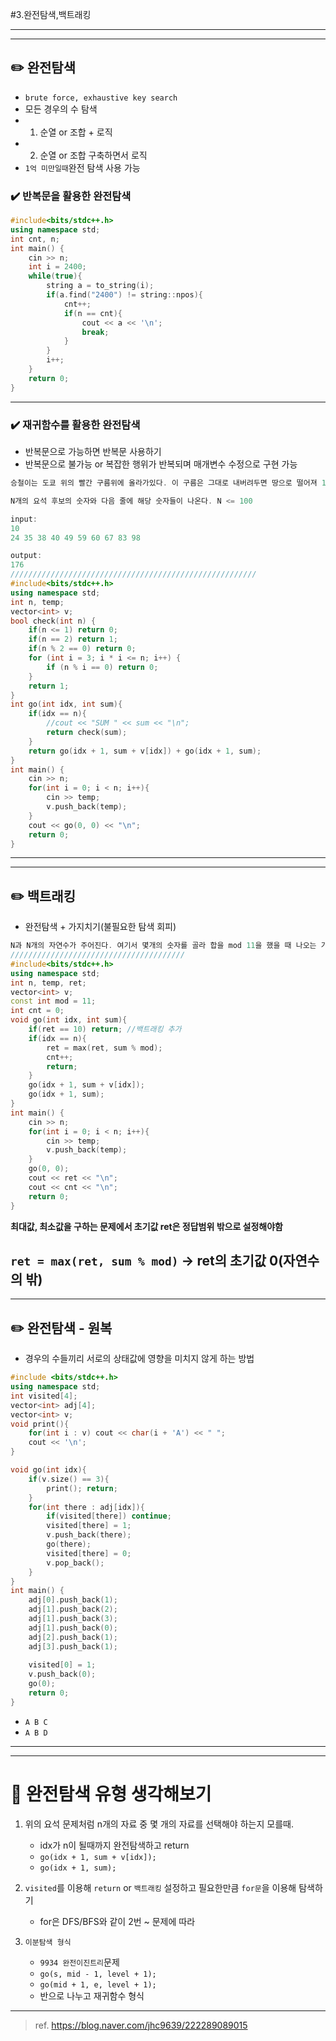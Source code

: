 #3.완전탐색,백트래킹

---
---
## ✏️ 완전탐색
- `brute force, exhaustive key search`
- 모든 경우의 수 탐색
- 1. 순열 or 조합 + 로직
- 2. 순열 or 조합 구축하면서 로직
- `1억 미만일때`완전 탐색 사용 가능

### ✔️ 반복문을 활용한 완전탐색
```cpp
#include<bits/stdc++.h>
using namespace std;  
int cnt, n;
int main() {
	cin >> n;
	int i = 2400; 
	while(true){
		string a = to_string(i);
		if(a.find("2400") != string::npos){
			cnt++;
			if(n == cnt){
				cout << a << '\n';
				break;
			}  
		}
		i++; 
	} 
	return 0; 
} 
```

---
### ✔️ 재귀함수를 활용한 완전탐색
- 반복문으로 가능하면 반복문 사용하기
- 반복문으로 불가능 or 복잡한 행위가 반복되며 매개변수 수정으로 구현 가능

```cpp
승철이는 도쿄 위의 빨간 구름위에 올라가있다. 이 구름은 그대로 내버려두면 땅으로 떨어져 100만명의 사상자가 발생한다. 구름을 멈추는 방법은 구름의 특정 위치에 요석을 꽂으면 된다. 해당 위치에는 숫자가 표기가 되어있고 몇 개를 골라 숫자의 합이 “소수＂가 될 때 구름은 멈춘다. 총 몇 개의 경우의 수가 있는지 말하라.  

N개의 요석 후보의 숫자와 다음 줄에 해당 숫자들이 나온다. N <= 100 

input:
10
24 35 38 40 49 59 60 67 83 98

output:
176
///////////////////////////////////////////////////////
#include<bits/stdc++.h>
using namespace std; 
int n, temp;
vector<int> v;  
bool check(int n) { 
    if(n <= 1) return 0;
    if(n == 2) return 1; 
    if(n % 2 == 0) return 0;
    for (int i = 3; i * i <= n; i++) {
        if (n % i == 0) return 0;
    }
    return 1;
}
int go(int idx, int sum){
	if(idx == n){
		//cout << "SUM " << sum << "\n";
		return check(sum); 
	}
	return go(idx + 1, sum + v[idx]) + go(idx + 1, sum);
}
int main() {
	cin >> n;
	for(int i = 0; i < n; i++){
		cin >> temp;
		v.push_back(temp);
	}
	cout << go(0, 0) << "\n"; 
	return 0; 
}
```

---
---
## ✏️ 백트래킹

- 완전탐색 + 가지치기(불필요한 탐색 회피)

```cpp
N과 N개의 자연수가 주어진다. 여기서 몇개의 숫자를 골라 합을 mod 11을 했을 때 나오는 가장 큰수를 구하라.
///////////////////////////////////////
#include<bits/stdc++.h>
using namespace std; 
int n, temp, ret;
vector<int> v;   
const int mod = 11;
int cnt = 0;
void go(int idx, int sum){
	if(ret == 10) return; //백트래킹 추가
	if(idx == n){
		ret = max(ret, sum % mod); 
		cnt++;
		return;
	}
	go(idx + 1, sum + v[idx]);
	go(idx + 1, sum);
}
int main() {
	cin >> n;
	for(int i = 0; i < n; i++){
		cin >> temp;
		v.push_back(temp);
	}
	go(0, 0);
	cout << ret << "\n"; 
	cout << cnt << "\n";
	return 0; 
}
```
**최대값, 최소값을 구하는 문제에서 초기값 ret은 정답범위 밖으로 설정해야함**

**`ret = max(ret, sum % mod)` -> ret의 초기값 0(자연수의 밖)**
---
---
## ✏️ 완전탐색 - 원복
- 경우의 수들끼리 서로의 상태값에 영향을 미치지 않게 하는 방법

```cpp
#include <bits/stdc++.h>
using namespace std; 
int visited[4];
vector<int> adj[4]; 
vector<int> v; 
void print(){
	for(int i : v) cout << char(i + 'A') << " ";
	cout << '\n';
}

void go(int idx){ 
    if(v.size() == 3){
        print(); return;
    } 
	for(int there : adj[idx]){
		if(visited[there]) continue;
		visited[there] = 1; 
		v.push_back(there); 
		go(there);  
		visited[there] = 0;
		v.pop_back();
	} 
}
int main() { 
	adj[0].push_back(1);
	adj[1].push_back(2);
	adj[1].push_back(3); 
	adj[1].push_back(0);
	adj[2].push_back(1);
	adj[3].push_back(1); 
	
	visited[0] = 1;
	v.push_back(0);
	go(0);  
    return 0;
}
```
- `A B C`
- `A B D`

---
---
# 🙌 완전탐색 유형 생각해보기 

1. 위의 요석 문제처럼 n개의 자료 중 몇 개의 자료를 선택해야 하는지 모를때.
      - idx가 n이 될때까지 완전탐색하고 return
      - `go(idx + 1, sum + v[idx]);`
      - `go(idx + 1, sum);`
  
2. `visited`를 이용해 `return` or `백트래킹` 설정하고 필요한만큼 `for문`을 이용해 탐색하기
      - for은 DFS/BFS와 같이 2번 ~ 문제에 따라

3. `이분탐색 형식`
      - `9934 완전이진트리`문제
	  - `go(s, mid - 1, level + 1);`
      - `go(mid + 1, e, level + 1);`
	  - 반으로 나누고 재귀함수 형식 

---
> ref. https://blog.naver.com/jhc9639/222289089015

